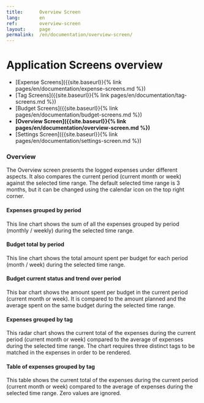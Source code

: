 ```yaml
---
title:      Overview Screen
lang:       en
ref:        overview-screen
layout:     page
permalink:  /en/documentation/overview-screen/
---
```


# Application Screens overview


- [Expense Screens]({{site.baseurl}}{%    link pages/en/documentation/expense-screens.md %})
- [Tag Screens]({{site.baseurl}}{%        link pages/en/documentation/tag-screens.md     %})
- [Budget Screens]({{site.baseurl}}{%     link pages/en/documentation/budget-screens.md  %})
- **[Overview Screen]({{site.baseurl}}{%  link pages/en/documentation/overview-screen.md %})**
- [Settings Screen]({{site.baseurl}}{%    link pages/en/documentation/settings-screen.md %})


### Overview

The Overview screen presents the logged expenses under different aspects.
It also compares the current period (current month or week) against the selected time range.
The default selected time range is 3 months, but it can be changed using the calendar icon on the top right corner.

#### Expenses grouped by period

This line chart shows the sum of all the expenses grouped by period (monthly / weekly) during the selected time range.

#### Budget total by period

This line chart shows the total amount spent per budget for each period (month / week) during the selected time range.

#### Budget current status and trend over period

This bar chart shows the amount spent per budget in the current period (current month or week). 
It is compared to the amount planned and the average spent on the same budget during the selected time range.

#### Expenses grouped by tag

This radar chart shows the current total of the expenses during the current period (current month or week) compared to the average of expenses during the selected time range. 
The chart requires three distinct tags to be matched in the expenses in order to be rendered.

#### Table of expenses grouped by tag

This table shows the current total of the expenses during the current period (current month or week) compared to the average of expenses during the selected time range. 
Zero values are ignored.
